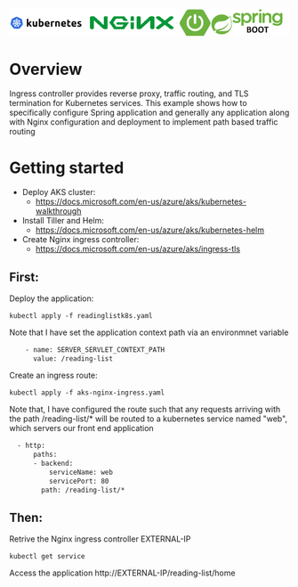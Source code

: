 ![Reactive non-blocking Application with Spring Boot 2 on Spring WebFlux stack, Spring Data Reactive Repositories](logo.png)

# Overview
Ingress controller provides reverse proxy, traffic routing, and TLS termination for Kubernetes services. This example shows how to specifically configure Spring application and generally any application along with Nginx configuration and deployment to implement path based traffic routing

# Getting started
* Deploy AKS cluster:
   - https://docs.microsoft.com/en-us/azure/aks/kubernetes-walkthrough
* Install Tiller and Helm:
   - https://docs.microsoft.com/en-us/azure/aks/kubernetes-helm
* Create Nginx ingress controller: 
   - https://docs.microsoft.com/en-us/azure/aks/ingress-tls

## First:
Deploy the application:
```
kubectl apply -f readinglistk8s.yaml
```
Note that I have set the application context path via an environmnet variable
```
    - name: SERVER_SERVLET_CONTEXT_PATH
      value: /reading-list
```
Create an ingress route:
```
kubectl apply -f aks-nginx-ingress.yaml
```

Note that, I have configured the route such that any requests arriving with the path /reading-list/* will be routed to a kubernetes service named "web", which servers our front end application
```
  - http:
      paths:
      - backend:
          serviceName: web
          servicePort: 80
        path: /reading-list/*
```
## Then:
Retrive the Nginx ingress controller EXTERNAL-IP
```
kubectl get service
```
Access the application
http://EXTERNAL-IP/reading-list/home

